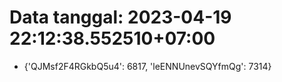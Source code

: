 # Data tanggal: 2023-04-19 22:12:38.552510+07:00

* {'QJMsf2F4RGkbQ5u4': 6817, 'leENNUnevSQYfmQg': 7314}
